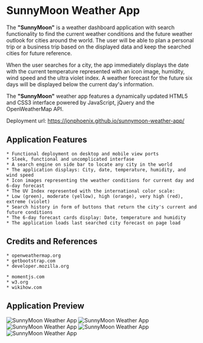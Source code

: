 # SunnyMoon Weather App
The **"SunnyMoon"** is a weather dashboard application with search functionality to find the current weather conditions and the future weather outlook for cities around the world. The user will be able to plan a personal trip or a business trip based on the displayed data and keep the searched cities for future reference.

When the user searches for a city, the app immediately displays the date with the current temperature represented with an icon image, humidity, wind speed and the ultra violet index. A weather forecast for the future six days will be displayed below the current day's information.

The **"SunnyMoon"** weather app features a dynamically updated HTML5 and CSS3 interface powered by JavaScript, jQuery and the OpenWeatherMap API.

Deployment url: https://jonphoenix.github.io/sunnymoon-weather-app/


## Application Features


```
* Functional deployment on desktop and mobile view ports
* Sleek, functional and uncomplicated interfase
* A search engine on side bar to locate any city in the world
* The application displays: City, date, temperature, humidity, and wind speed
* Icon images representing the weather conditions for current day and 6-day forecast
* The UV Index represented with the international color scale:
* Low (green), moderate (yellow), high (orange), very high (red), extreme (violet)
* Search history in form of buttons that return the city's current and future conditions
* The 6-day forecast cards display: Date, temperature and humidity
* The application loads last searched city forecast on page load

```

## Credits and References


```
* openweathermap.org
* getbootstrap.com
* developer.mozilla.org

* momentjs.com
* w3.org
* wikihow.com

```

## Application Preview

![SunnyMoon Weather App](https://user-images.githubusercontent.com/65391199/88371161-5b38a600-cd48-11ea-9683-16f1cae1bbc8.png)
![SunnyMoon Weather App](https://user-images.githubusercontent.com/65391199/88371159-5aa00f80-cd48-11ea-815b-0bdf2e02f4e0.png)
![SunnyMoon Weather App](https://user-images.githubusercontent.com/65391199/88371158-5aa00f80-cd48-11ea-9ddb-aabd7c896b2c.png)
![SunnyMoon Weather App](https://user-images.githubusercontent.com/65391199/88371155-596ee280-cd48-11ea-9848-465e5dd0f484.png)
![SunnyMoon Weather App](https://user-images.githubusercontent.com/65391199/88371151-58d64c00-cd48-11ea-8546-1553e8654dfc.png)
